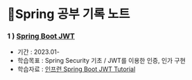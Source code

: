 # 📗Spring 공부 기록 노트
### 1 ) [Spring Boot JWT](https://github.com/seoyamin/spring-note/tree/main/springboot-jwt)
- 기간 : 2023.01-
- 학습목표 : Spring Security 기초 / JWT를 이용한 인증, 인가 구현
- 학습자료 : [인프런 Spring Boot JWT Tutorial](https://www.inflearn.com/course/%EC%8A%A4%ED%94%84%EB%A7%81%EB%B6%80%ED%8A%B8-jwt#)
